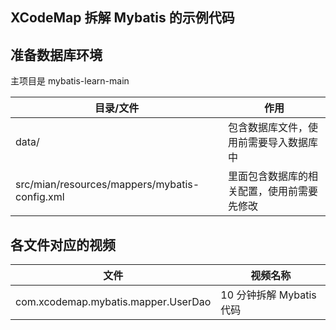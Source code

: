 ## XCodeMap 拆解 Mybatis 的示例代码

## 准备数据库环境
主项目是 mybatis-learn-main 


| 目录/文件                                     | 作用                                      |
|-----------------------------------------------|-------------------------------------------|
| data/                                         | 包含数据库文件，使用前需要导入数据库中     |
| src/mian/resources/mappers/mybatis-config.xml | 里面包含数据库的相关配置，使用前需要先修改 | |


## 各文件对应的视频

            
| 文件 | 视频名称 |
|------|----------|
| com.xcodemap.mybatis.mapper.UserDao    | 10 分钟拆解 Mybatis 代码        |


  
